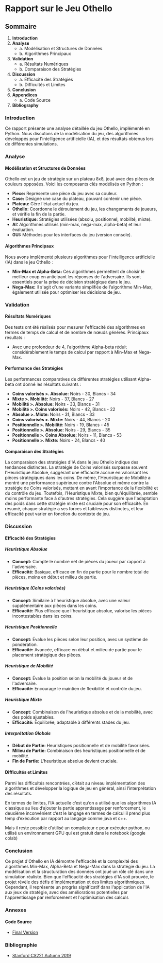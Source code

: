 # Rapport sur le Jeu Othello

## Sommaire
1. **Introduction**
2. **Analyse**
   - a. Modélisation et Structures de Données
   - b. Algorithmes Principaux
3. **Validation**
   - a. Résultats Numériques
   - b. Comparaison des Stratégies
4. **Discussion**
   - a. Efficacité des Stratégies
   - b.	Difficultés et Limites
5. **Conclusion**
6. **Appendices**
   - a.	Code Source
7. **Bibliography**

### Introduction
Ce rapport présente une analyse détaillée du jeu Othello, implémenté en Python. Nous discutons de la modélisation du jeu, des algorithmes développés pour l'intelligence artificielle (IA), et des résultats obtenus lors de différentes simulations.

### Analyse
#### Modélisation et Structures de Données
Othello est un jeu de stratégie sur un plateau 8x8, joué avec des pièces de couleurs opposées. Voici les composants clés modélisés en Python :

- **Piece:** Représente une pièce du jeu avec sa couleur.
- **Case:** Désigne une case du plateau, pouvant contenir une pièce.
- **Plateau:** Gère l'état actuel du jeu.
- **Othello:** Coordonne le déroulement du jeu, les changements de joueurs, et vérifie la fin de la partie.
- **Heuristique:** Stratégies utilisées (absolu, positionnel, mobilité, mixte).
- **AI:** Algorithmes utilisés (min-max, nega-max, alpha-beta) et leur évaluation.
- **GUI:** Méthodes pour les interfaces du jeu (version console).

#### Algorithmes Principaux
Nous avons implémenté plusieurs algorithmes pour l'intelligence artificielle (IA) dans le jeu Othello :

- **Min-Max et Alpha-Beta:** Ces algorithmes permettent de choisir le meilleur coup en anticipant les réponses de l'adversaire. Ils sont essentiels pour la prise de décision stratégique dans le jeu.
- **Nega-Max:** Il s'agit d'une variante simplifiée de l'algorithme Min-Max, également utilisée pour optimiser les décisions de jeu.

### Validation
#### Résultats Numériques
Des tests ont été réalisés pour mesurer l'efficacité des algorithmes en termes de temps de calcul et de nombre de nœuds générés. Principaux résultats :
- Avec une profondeur de 4, l'algorithme Alpha-beta réduit considérablement le temps de calcul par rapport à Min-Max et Nega-Max.

#### Performance des Stratégies
Les performances comparatives de différentes stratégies utilisant Alpha-beta ont donné les résultats suivants :
- **Coins valorisés >. Absolue:** Noirs - 30, Blancs - 34
- **Mixte >. Mobilité:** Noirs - 37, Blancs - 27
- **Mobilité >. Absolue:** Noirs - 33, Blancs - 31
- **Mobilité >. Coins valorisés:** Noirs - 42, Blancs - 22
- **Absolue >. Mixte:** Noirs - 31, Blancs - 33
- **Coins valorisés >. Mixte:** Noirs - 44, Blancs - 20
- **Positionnelle >. Mobilité:** Noirs - 19, Blancs - 45
- **Positionnelle >. Absolue:** Noirs - 29, Blancs - 35
- **Positionnelle >. Coins Absolue:** Noirs - 11, Blancs - 53
- **Positionnelle >. Mixte:** Noirs - 24, Blancs - 40


#### Comparaison des Stratégies

La comparaison des stratégies d'IA dans le jeu Othello indique des tendances distinctes. La stratégie de Coins valorisés surpasse souvent l'Heuristique Absolue, suggérant une efficacité accrue en valorisant les pièces stratégiques dans les coins. De même, l'Heuristique de Mobilité a montré une performance supérieure contre l'Absolue et même contre la stratégie de Coins valorisés, mettant en avant l'importance de la flexibilité et du contrôle du jeu. Toutefois, l'Heuristique Mixte, bien qu'équilibrée, semble moins performante face à d'autres stratégies. Cela suggère que l'adaptation des poids dans cette stratégie mixte est cruciale pour son efficacité. En résumé, chaque stratégie a ses forces et faiblesses distinctes, et leur efficacité peut varier en fonction du contexte de jeu.

### Discussion
#### Efficacité des Stratégies

##### Heuristique Absolue
- **Concept:** Compte le nombre net de pièces du joueur par rapport à l'adversaire.
- **Efficacité:** Basique, efficace en fin de partie pour le nombre total de pièces, moins en début et milieu de partie.

##### Heuristique (Coins valorisés)
- **Concept:** Similaire à l'heuristique absolue, avec une valeur supplémentaire aux pièces dans les coins.
- **Efficacité:** Plus efficace que l'heuristique absolue, valorise les pièces incontestables dans les coins.

##### Heuristique Positionnelle
- **Concept:** Évalue les pièces selon leur position, avec un système de pondération.
- **Efficacité:** Avancée, efficace en début et milieu de partie pour le placement stratégique des pièces.

##### Heuristique de Mobilité
- **Concept:** Évalue la position selon la mobilité du joueur et de l'adversaire.
- **Efficacité:** Encourage le maintien de flexibilité et contrôle du jeu.

##### Heuristique Mixte
- **Concept:** Combinaison de l'heuristique absolue et de la mobilité, avec des poids ajustables.
- **Efficacité:** Équilibrée, adaptable à différents stades du jeu.

##### Interprétation Globale
- **Début de Partie:** Heuristiques positionnelle et de mobilité favorisées.
- **Milieu de Partie:** Combinaison des heuristiques positionnelle et de mobilité.
- **Fin de Partie:** L'heuristique absolue devient cruciale.

#### Difficultés et Limites
Parmi les difficultés rencontrées, c’était au niveau implémentation des algorithmes et développer la logique de jeu en général, ainsi l’interprétation des résultats.

En termes de limites, l'IA actuelle c’est qu’on a utilisé que les algorithmes IA classique au lieu d’ajouter la partie apprentissage par renforcement, le deuxième inconvénient c’est le langage en termes de calcul il prend plus temp d’exécution par rapport au langage comme java et c++.

Mais il reste possible d’utilisé un compilateur c pour exécuter python, ou utilisé un environnement GPU qui est gratuit dans le notebook (google colab)


### Conclusion

Ce projet d'Othello en IA démontre l'efficacité et la complexité des algorithmes Min-Max, Alpha-Beta et Nega-Max dans la stratégie du jeu. La modélisation et la structuration des données ont joué un rôle clé dans une simulation réaliste. Bien que l'efficacité des stratégies d'IA soit prouvée, le projet révèle des défis d'implémentation et des limites algorithmiques. Cependant, il représente un progrès significatif dans l'application de l'IA aux jeux de stratégie, avec des améliorations potentielles par l'apprentissage par renforcement et l'optimisation des calculs

### Annexes
#### Code Source
- [Final Version](https://github.com/MonDataa/tp_othello)

### Bibliographie
- [Stanford CS221 Autumn 2019](https://stanford-cs221.github.io/autumn2019/#schedule)

